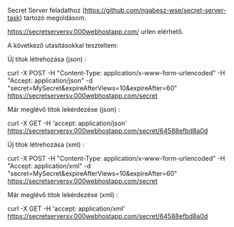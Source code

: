 Secret Server feladathoz (https://github.com/ngabesz-wse/secret-server-task) tartozó megoldásom.

https://secretserversv.000webhostapp.com/ urlen elérhető.

A következő utasításokkal teszteltem:

Új titok létrehozása (json) :

curl -X POST -H "Content-Type: application/x-www-form-urlencoded" -H "Accept: application/json" -d "secret=MySecret&expireAfterViews=10&expireAfter=60" https://secretserversv.000webhostapp.com/secret

Már meglévő titok lekérdezése (json) :

curl -X GET -H 'accept: application/json' https://secretserversv.000webhostapp.com/secret/64588efbd8a0d

Új titok létrehozása (xml) :

curl -X POST -H "Content-Type: application/x-www-form-urlencoded" -H "Accept: application/xml" -d "secret=MySecret&expireAfterViews=10&expireAfter=60" https://secretserversv.000webhostapp.com/secret

Már meglévő titok lekérdezése (xml) :

curl -X GET -H 'accept: application/xml' https://secretserversv.000webhostapp.com/secret/64588efbd8a0d
